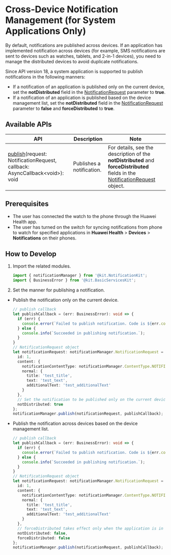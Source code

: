 # Cross-Device Notification Management (for System Applications Only)

<!--Kit: Notification Kit-->
<!--Subsystem: Notification-->
<!--Owner: @peixu-->
<!--Designer: @dongqingran; @wulong158-->
<!--Tester: @wanghong1997-->
<!--Adviser: @fang-jinxu-->

By default, notifications are published across devices. If an application has implemented notification across devices (for example, SMS notifications are sent to devices such as watches, tablets, and 2-in-1 devices), you need to manage the distributed devices to avoid duplicate notifications.

Since API version 18, a system application is supported to publish notifications in the following manners:

- If a notification of an application is published only on the current device, set the **notDistributed** field in the [NotificationRequest](../reference/apis-notification-kit/js-apis-inner-notification-notificationRequest-sys.md) parameter to **true**.
- If a notification of an application is published based on the device management list, set the **notDistributed** field in the [NotificationRequest](../reference/apis-notification-kit/js-apis-inner-notification-notificationRequest-sys.md) parameter to **false** and **forceDistributed** to **true**.

## Available APIs

| **API** | **Description**| **Note**|
| -------- | -------- |-------- |
| [publish](../reference/apis-notification-kit/js-apis-notificationManager.md#notificationmanagerpublish)(request: NotificationRequest, callback: AsyncCallback\<void\>): void | Publishes a notification.| For details, see the description of the **notDistributed** and **forceDistributed** fields in the [NotificationRequest](../reference/apis-notification-kit/js-apis-inner-notification-notificationRequest-sys.md) object.|

## Prerequisites

 - The user has connected the watch to the phone through the Huawei Health app.
 - The user has turned on the switch for syncing notifications from phone to watch for specified applications in **Huawei Health** > **Devices** > **Notifications** on their phones.

## How to Develop

1. Import the related modules.

    ```typescript
    import { notificationManager } from '@kit.NotificationKit';
    import { BusinessError } from '@kit.BasicServicesKit';
    ```

2. Set the manner for publishing a notification.

  - Publish the notification only on the current device.

    ```typescript
    // publish callback
    let publishCallback = (err: BusinessError): void => {
      if (err) {
        console.error(`Failed to publish notification. Code is ${err.code}, message is ${err.message}`);
      } else {
        console.info(`Succeeded in publishing notification.`);
      }
    }
    // NotificationRequest object
    let notificationRequest: notificationManager.NotificationRequest = {
      id: 1,
      content: {
        notificationContentType: notificationManager.ContentType.NOTIFICATION_CONTENT_BASIC_TEXT,
        normal: {
          title: 'test_title',
          text: 'test_text',
          additionalText: 'test_additionalText'
        }
      },
      // Set the notification to be published only on the current device.
      notDistributed: true
    };
    notificationManager.publish(notificationRequest, publishCallback);
    ```

  - Publish the notification across devices based on the device management list.

    ```typescript
    // publish callback
    let publishCallback = (err: BusinessError): void => {
      if (err) {
        console.error(`Failed to publish notification. Code is ${err.code}, message is ${err.message}`);
      } else {
        console.info(`Succeeded in publishing notification.`);
      }
    }
    // NotificationRequest object
    let notificationRequest: notificationManager.NotificationRequest = {
      id: 1,
      content: {
        notificationContentType: notificationManager.ContentType.NOTIFICATION_CONTENT_BASIC_TEXT,
        normal: {
          title: 'test_title',
          text: 'test_text',
          additionalText: 'test_additionalText'
        }
      },
      // forceDistributed takes effect only when the application is in the device management list and the notDistributed field is set to false. If forceDistributed is set to false, the notification is published to the devices according to the device management list.
      notDistributed: false,
      forceDistributed: false
    };
    notificationManager.publish(notificationRequest, publishCallback);
    ```
